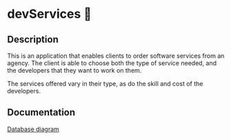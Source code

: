 # devServices 👔

## Description

This is an application that enables clients to order software services from an agency. The client is able to choose both the type of service needed, and the developers that they want to work on them.

The services offered vary in their type, as do the skill and cost of the developers.

## Documentation

[Database diagram](https://github.com/nurou/devServices/blob/master/documentation/images/db-diagram.png)
